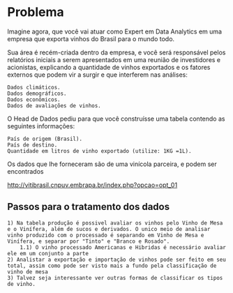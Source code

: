 # Problema

Imagine agora, que você vai atuar como Expert em Data Analytics em uma empresa que exporta vinhos do Brasil para o mundo todo.

Sua área é recém-criada dentro da empresa, e você será responsável pelos relatórios iniciais a serem apresentados em uma reunião de investidores e acionistas, explicando a quantidade de vinhos exportados e os fatores externos que podem vir a surgir e que interferem nas análises:

	Dados climáticos.
    Dados demográficos.
    Dados econômicos.
    Dados de avaliações de vinhos.

O Head de Dados pediu para que você construísse uma tabela contendo as seguintes informações:

	País de origem (Brasil).
    País de destino.
    Quantidade em litros de vinho exportado (utilize: 1KG =1L).

Os dados que lhe forneceram são de uma vinícola parceira, e podem ser encontrados 

http://vitibrasil.cnpuv.embrapa.br/index.php?opcao=opt_01

## Passos para o tratamento dos dados

    1) Na tabela produção é possivel avaliar os vinhos pelo Vinho de Mesa e o Vinífera, além de sucos e derivados. O unico meio de analisar vinho produzido com o processado é separando em Vinho de Mesa e Vinífera, e separar por "Tinto" e "Branco e Rosado".
        1.1) O vinho processado Americanas e Hibridas é necessário avaliar ele em um conjunto a parte
    2) Analistar a exportação e importação de vinhos pode ser feito em seu total, assim como pode ser visto mais a fundo pela classificação de vinho de mesa
    3) Talvez seja interessante ver outras formas de classificar os tipos de vinho.




